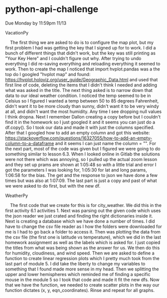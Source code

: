 # python-api-challenge
Due Monday by 11:59pm 11/13

VacationPy

    The first thing we are asked to do is to configure the map plot, but my first problem I had was getting the key that I signed up for to work. I did a bunch of different things that didn't work, but the key was still printing as "Your Key Here" and I couldn't figure out why. After trying to undo everything I did re-saving everything and reloading everything it seemed to work. Then to create the map I noticed that import hvplot.pandas was a the top do I googled "hvplot map" and found: https://hvplot.holoviz.org/user_guide/Geographic_Data.html and used that first line of code, deleting the items that I didn't think I needed and adding what was asked in the title. The next thing asked is to narrow down that data to our ideal weather condition. I noticed the temp seemed to be in Celsius so I figured I wanted a temp between 50 to 85 degrees Fahrenheit, didn't want it to be more cloudy than sunny, didn't want it to be very windy at all, and didn't want the most humidity. Any time I see dropping null values I think dropna. Next I remember Dallon creating a copy before but I couldn't find it in the homework so I just googled it and it seems you can just do a df.copy(). So I took our data and made it with just the columns specified. After that I googled how to add an empty column and got this website: https://stackoverflow.com/questions/16327055/how-to-add-an-empty-column-to-a-dataframe and it seems I can just name the column = "". For the next part, most of the code was given but I figured we were going to do something similar to lesson 6.3. When I looked online in Gitlab the solutions were not there which was annoying, so I pulled up the actual zoom lesson and they set up prams are shown at 1:05:48 so with a little trial and error I got the parameters I was looking for, 1:05:30 for lat and long params, 1:06:58 for the bias. The get and the response to json we have done a few times but was also at 1:07:09. The last part is just a copy and past of what we were asked to do first, but with the new df.

WeatherPy

    The first code that we create for this is for city_weather. We did this in the first activity 6.1 activities 1. Next was parsing out the given code which uses the json reader we just crated and finding the right dictionaries inside it. Next is creating a database which we have done a number of times. I did have to change the csv file reader as I how the folders were downloaded for me is I had to go back a folder to access it. Then was plotting the data from the csv file (the first one is latitude vs temperature), which we did in the last homework assignment as well as the labels which is asked for. I just copied the titles from what was being shown as the answer for us. We then do this for humidity, cloudiness, and wind speed. Then we are asked to define a function to create linear regression plots which I pretty much took from the last part of module 5. I did take the liberty to change my variables to something that I found made more sense in my head. Then we splitting the upper and lower hemispheres which reminded me of finding a specific mouse in the module 5 so I took that code and made it fit the new dfs. Now that we have the function, we needed to create scatter plots in the way our function dictates (x, y, eqn_coordinates). Rinse and repeat for all graphs.